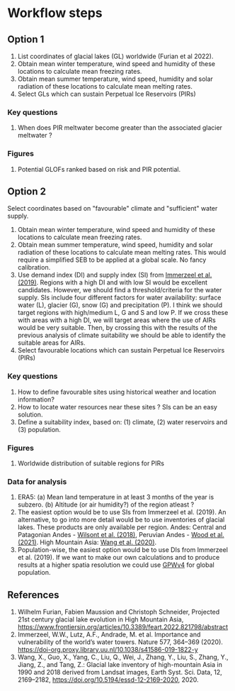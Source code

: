 # Workflow steps
## Option 1
1. List coordinates of glacial lakes (GL) worldwide (Furian et al 2022).
2. Obtain mean winter temperature, wind speed and humidity of these locations to calculate mean freezing rates.
3. Obtain mean summer temperature, wind speed, humidity and solar radiation of these locations to calculate mean melting rates.
4. Select GLs which can sustain Perpetual Ice Reservoirs (PIRs)

### Key questions
1. When does PIR meltwater become greater than the associated glacier meltwater ?

### Figures
1. Potential GLOFs ranked based on risk and PIR potential.

## Option 2
Select coordinates based on "favourable" climate and "sufficient" water supply.

1. Obtain mean winter temperature, wind speed and humidity of these locations to calculate mean freezing rates.
2. Obtain mean summer temperature, wind speed, humidity and solar radiation of these locations to calculate mean melting rates. This would require a simplified SEB to be applied at a global scale. No fancy calibration. 
3. Use demand index (DI) and supply index (SI) from [Immerzeel et al. (2019)](https://doi.org/10.1038/s41586-019-1822-y). Regions with a high DI and with low SI would be excellent candidates. However, we should find a threshold/criteria for the water supply. SIs include four different factors for water availability: surface water (L), glacier (G), snow (G) and precipitation (P). I think we should target regions with high/medium L, G and S and low P. If we cross these with areas with a high DI, we will target areas where the use of AIRs would be very suitable. Then, by crossing this with the results of the previous analysis of climate suitability we should be able to identify the suitable areas for AIRs. 
4. Select favourable locations which can sustain Perpetual Ice Reservoirs (PIRs)

### Key questions
1. How to define favourable sites using historical weather and location information? 
2. How to locate water resources near these sites ? SIs can be an easy solution. 
3. Define a suitability index, based on: (1) climate, (2) water reservoirs and (3) population.

### Figures
1. Worldwide distribution of suitable regions for PIRs

### Data for analysis
1. ERA5: 
        (a) Mean land temperature in at least 3 months of the year is subzero. 
        (b) Altitude (or air humidity?) of the region atleast ?
2. The easiest option would be to use SIs from Immerzeel et al. (2019). An alternative, to go into more detail would be to use inventories of glacial lakes. These products are only available per region. Andes: Central and Patagonian Andes - [Wilsont et al. (2018)](https://doi.org/10.1016/j.gloplacha.2018.01.004), Peruvian Andes - [Wood et al. (2021)](https://doi.org/10.1016/j.gloplacha.2021.103574). High Mountain Asia: [Wang et al. (2020)](https://doi.org/10.5194/essd-2019-212). 
3. Population-wise, the easiest option would be to use DIs from Immerzeel et al. (2019). If we want to make our own calculations and to produce results at a higher spatia resolution we could use [GPWv4](https://sedac.ciesin.columbia.edu/data/collection/gpw-v4) for global population.  

## References
1. Wilhelm Furian, Fabien Maussion and Christoph Schneider, Projected 21st century glacial lake evolution in High Mountain Asia, https://www.frontiersin.org/articles/10.3389/feart.2022.821798/abstract
2. Immerzeel, W.W., Lutz, A.F., Andrade, M. et al. Importance and vulnerability of the world’s water towers. Nature 577, 364–369 (2020). https://doi-org.proxy.library.uu.nl/10.1038/s41586-019-1822-y
3. Wang, X., Guo, X., Yang, C., Liu, Q., Wei, J., Zhang, Y., Liu, S., Zhang, Y., Jiang, Z., and Tang, Z.: Glacial lake inventory of high-mountain Asia in 1990 and 2018 derived from Landsat images, Earth Syst. Sci. Data, 12, 2169–2182, https://doi.org/10.5194/essd-12-2169-2020, 2020. 
